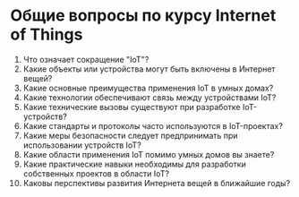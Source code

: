 # Общие вопросы по курсу Internet of Things

1. Что означает сокращение "IoT"?
2. Какие объекты или устройства могут быть включены в Интернет вещей?
3. Какие основные преимущества применения IoT в умных домах?
4. Какие технологии обеспечивают связь между устройствами IoT?
5. Какие технические вызовы существуют при разработке IoT-устройств?
6. Какие стандарты и протоколы часто используются в IoT-проектах?
7. Какие меры безопасности следует предпринимать при использовании устройств IoT?
8. Какие области применения IoT помимо умных домов вы знаете?
9. Какие практические навыки необходимы для разработки собственных проектов в области IoT?
10. Каковы перспективы развития Интернета вещей в ближайшие годы?